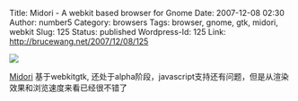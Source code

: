 Title: Midori - A webkit based browser for Gnome
Date: 2007-12-08 02:30
Author: number5
Category: browsers
Tags: browser, gnome, gtk, midori, webkit
Slug: 125
Status: published
Wordpress-Id: 125
Link: http://brucewang.net/2007/12/08/125

[![](http://fleet1.footbig.com/390/m/6d/f0/6df083f8e7ade3fd8a3fb70f23d66de6-8431.png)](http://www.footbig.com/photo/9614)

[Midori](http://software.twotoasts.de/?page=midori) 基于webkitgtk,
还处于alpha阶段，javascript支持还有问题，但是从渲染效果和浏览速度来看已经很不错了
